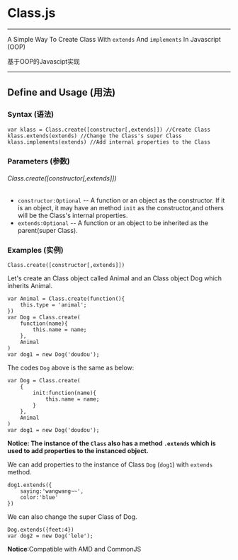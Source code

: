 # Class.js
---

A Simple Way To Create Class With `extends` And `implements` In Javascript (OOP)

基于OOP的Javascipt实现

---


## Define and Usage (用法)

### Syntax (语法)
	var klass = Class.create([constructor[,extends]]) //Create Class
	klass.extends(extends) //Change the Class's super Class
	klass.implements(extends) //Add internal properties to the Class
	
### Parameters (参数)
###### Class.create([constructor[,extends]])
- `constructor:Optional` -- A function or an object as the constructor. If it is an object, it may have an method `init` as the constructor,and others will be the Class's internal properties.
- `extends:Optional` -- A function or an object to be inherited as the parent(super Class).

### Examples (实例)
`Class.create([constructor[,extends]])`

Let's create an Class object called Animal and an Class object Dog which inherits Animal.

	var Animal = Class.create(function(){
		this.type = 'animal';
	})
	var Dog = Class.create(
		function(name){
			this.name = name;
		},
		Animal
	)
	var dog1 = new Dog('doudou');

The codes `Dog` above is the same as below:

	var Dog = Class.create(
		{
			init:function(name){
				this.name = name;
			}
		},
		Animal
	)
	var dog1 = new Dog('doudou');

**Notice: The instance of the `Class` also has a method `.extends` which is used to add properties to the instanced object.** 
	
We can add properties to the instance of Class `Dog` (`dog1`) with `extends` method.

	dog1.extends({
		saying:'wangwang~~',
		color:'blue'
	})

We can also change the super Class of Dog.

	Dog.extends({feet:4})
	var dog2 = new Dog('lele');

**Notice**:Compatible with AMD and CommonJS
